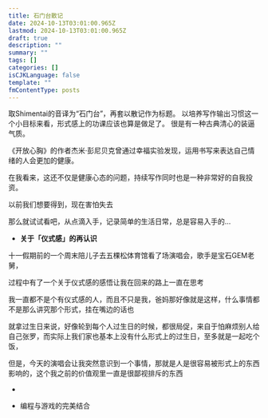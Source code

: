 ```yaml
---
title: 石门台散记
date: 2024-10-13T03:01:00.965Z
lastmod: 2024-10-13T03:01:00.965Z
draft: true
description: ""
summary: ""
tags: []
categories: []
isCJKLanguage: false
template: ""
fmContentType: posts
---
```


取Shimentai的音译为“石门台”，再套以散记作为标题。
以培养写作输出习惯这一个小目标来看，形式感上的功课应该也算是做足了。
很是有一种古典清心的装逼气质。

《开放心胸》的作者杰米·彭尼贝克曾通过幸福实验发现，运用书写来表达自己情绪的人会更加的健康。

在我看来，这还不仅是健康心态的问题，持续写作同时也是一种非常好的自我投资。




以前我们想要得到，现在害怕失去




那么就试试看吧，从点滴入手，记录简单的生活日常，总是容易入手的...




- **关于「仪式感」的再认识**

十一假期前的一个周末陪儿子去五棵松体育馆看了场演唱会，歌手是宝石GEM老舅，


过程中有了一个关于仪式感的感悟让我在回来的路上一直在思考

我一直都不是个有仪式感的人，而且不只是我，爸妈那好像就是这样，什么事情都不是那么讲究那个形式，挂在嘴边的话也

就拿过生日来说，好像轮到每个人过生日的时候，都很局促，来自于怕麻烦别人给自己张罗，而实际上我们家也基本上没有什么形式上的过生日，至多就是一起吃个饭，

但是，今天的演唱会让我突然意识到一个事情，那就是人是很容易被形式上的东西影响的，这个我之前的价值观里一直是很鄙视排斥的东西

- 




- 编程与游戏的完美结合
